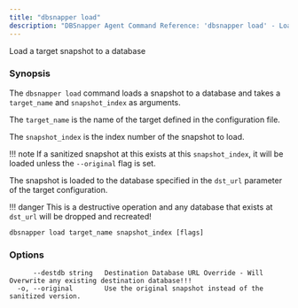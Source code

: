 ```yaml
---
title: "dbsnapper load"
description: "DBSnapper Agent Command Reference: 'dbsnapper load' - Load a target snapshot to a database"
---
```

Load a target snapshot to a database

### Synopsis


The `dbsnapper load` command loads a snapshot to a database and takes a `target_name` and `snapshot_index` as arguments.
	
The `target_name` is the name of the target defined in the configuration file.

The `snapshot_index` is the index number of the snapshot to load.

!!! note
		If a sanitized snapshot at this exists at this `snapshot_index`, it will be loaded
		unless the `--original` flag is set.

The snapshot is loaded to the database specified in the `dst_url` parameter of the target configuration. 

!!! danger 
		This is a destructive operation and any database that exists at `dst_url` will be dropped and recreated!



```
dbsnapper load target_name snapshot_index [flags]
```

### Options

```
      --destdb string   Destination Database URL Override - Will Overwrite any existing destination database!!!
  -o, --original        Use the original snapshot instead of the sanitized version.
```

